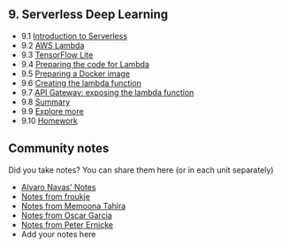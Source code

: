 ## 9. Serverless Deep Learning

- 9.1 [Introduction to Serverless](01-intro.md)
- 9.2 [AWS Lambda](02-aws-lambda.md)
- 9.3 [TensorFlow Lite](03-tensorflow-lite.md)
- 9.4 [Preparing the code for Lambda](04-preparing-code.md)
- 9.5 [Preparing a Docker image](05-docker-image.md)
- 9.6 [Creating the lambda function](06-creating-lambda.md)
- 9.7 [API Gateway: exposing the lambda function](07-api-gateway.md)
- 9.8 [Summary](08-summary.md)
- 9.9 [Explore more](09-explore-more.md)
- 9.10 [Homework](homework.md)



## Community notes

Did you take notes? You can share them here (or in each unit separately)

* [Alvaro Navas' Notes](https://github.com/ziritrion/ml-zoomcamp/blob/main/notes/09_serverless.md)
* [Notes from froukje](https://github.com/froukje/ml-zoomcamp/blob/main/week9/Lecture_9_serverless.ipynb)
* [Notes from Memoona Tahira](https://github.com/MemoonaTahira/MLZoomcamp2022/tree/main/Notes/Week_9-Serverless)
* [Notes from Oscar Garcia](https://github.com/ozkary/machine-learning-engineering/tree/main/09-serverless)
* [Notes from Peter Ernicke](https://knowmledge.com/category/courses/ml-zoomcamp/serverless-deployment/)
* Add your notes here
